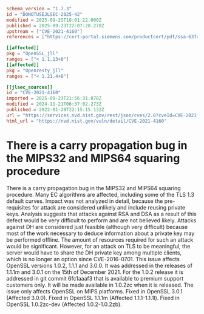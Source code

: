 ```toml
schema_version = "1.7.3"
id = "DONOTUSEJLSEC-2025-42"
modified = 2025-09-25T18:01:22.000Z
published = 2025-09-23T22:07:20.278Z
upstream = ["CVE-2021-4160"]
references = ["https://cert-portal.siemens.com/productcert/pdf/ssa-637483.pdf", "https://git.openssl.org/gitweb/?p=openssl.git%3Ba=commitdiff%3Bh=3bf7b73ea7123045b8f972badc67ed6878e6c37f", "https://git.openssl.org/gitweb/?p=openssl.git%3Ba=commitdiff%3Bh=6fc1aaaf303185aa5e483e06bdfae16daa9193a7", "https://git.openssl.org/gitweb/?p=openssl.git%3Ba=commitdiff%3Bh=e9e726506cd2a3fd9c0f12daf8cc1fe934c7dddb", "https://security.gentoo.org/glsa/202210-02", "https://security.netapp.com/advisory/ntap-20240621-0006/", "https://www.debian.org/security/2022/dsa-5103", "https://www.openssl.org/news/secadv/20220128.txt", "https://www.oracle.com/security-alerts/cpuapr2022.html", "https://www.oracle.com/security-alerts/cpujul2022.html", "https://cert-portal.siemens.com/productcert/pdf/ssa-637483.pdf", "https://git.openssl.org/gitweb/?p=openssl.git%3Ba=commitdiff%3Bh=3bf7b73ea7123045b8f972badc67ed6878e6c37f", "https://git.openssl.org/gitweb/?p=openssl.git%3Ba=commitdiff%3Bh=6fc1aaaf303185aa5e483e06bdfae16daa9193a7", "https://git.openssl.org/gitweb/?p=openssl.git%3Ba=commitdiff%3Bh=e9e726506cd2a3fd9c0f12daf8cc1fe934c7dddb", "https://security.gentoo.org/glsa/202210-02", "https://security.netapp.com/advisory/ntap-20240621-0006/", "https://www.debian.org/security/2022/dsa-5103", "https://www.openssl.org/news/secadv/20220128.txt", "https://www.oracle.com/security-alerts/cpuapr2022.html", "https://www.oracle.com/security-alerts/cpujul2022.html"]

[[affected]]
pkg = "OpenSSL_jll"
ranges = ["< 1.1.13+0"]
[[affected]]
pkg = "Openresty_jll"
ranges = ["< 1.21.4+0"]

[[jlsec_sources]]
id = "CVE-2021-4160"
imported = 2025-09-23T21:56:31.078Z
modified = 2024-11-21T06:37:02.273Z
published = 2022-01-28T22:15:15.133Z
url = "https://services.nvd.nist.gov/rest/json/cves/2.0?cveId=CVE-2021-4160"
html_url = "https://nvd.nist.gov/vuln/detail/CVE-2021-4160"
```

# There is a carry propagation bug in the MIPS32 and MIPS64 squaring procedure

There is a carry propagation bug in the MIPS32 and MIPS64 squaring procedure. Many EC algorithms are affected, including some of the TLS 1.3 default curves. Impact was not analyzed in detail, because the pre-requisites for attack are considered unlikely and include reusing private keys. Analysis suggests that attacks against RSA and DSA as a result of this defect would be very difficult to perform and are not believed likely. Attacks against DH are considered just feasible (although very difficult) because most of the work necessary to deduce information about a private key may be performed offline. The amount of resources required for such an attack would be significant. However, for an attack on TLS to be meaningful, the server would have to share the DH private key among multiple clients, which is no longer an option since CVE-2016-0701. This issue affects OpenSSL versions 1.0.2, 1.1.1 and 3.0.0. It was addressed in the releases of 1.1.1m and 3.0.1 on the 15th of December 2021. For the 1.0.2 release it is addressed in git commit 6fc1aaaf3 that is available to premium support customers only. It will be made available in 1.0.2zc when it is released. The issue only affects OpenSSL on MIPS platforms. Fixed in OpenSSL 3.0.1 (Affected 3.0.0). Fixed in OpenSSL 1.1.1m (Affected 1.1.1-1.1.1l). Fixed in OpenSSL 1.0.2zc-dev (Affected 1.0.2-1.0.2zb).

